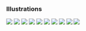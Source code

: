 ### Illustrations

<img src="images/IMG_3271.jpg"/>

<img src="images/IMG_0219.jpg"/>

<img src="images/IMG_0217.jpg"/>

<img src="images/IMG_0216.jpg"/>

<img src="images/IMG_0215.jpg"/>

<img src="images/IMG_0218.jpg"/>

<img src="images/IMG_0221.jpg"/>

<img src="images/IMG_0220.jpg"/>

<img src="images/IMG_0661.JPG"/>

<img src="images/IMG_0261.jpg"/>
